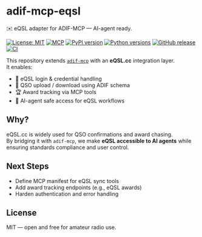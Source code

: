 # adif-mcp-eqsl

✉️ eQSL adapter for ADIF-MCP — AI-agent ready.

[![License: MIT](https://img.shields.io/badge/License-MIT-yellow.svg)](LICENSE)
[![MCP](https://img.shields.io/badge/AI--Agent--Ready-MCP-green)](https://modelcontextprotocol.io/)
[![PyPI version](https://img.shields.io/pypi/v/adif-mcp.svg)](https://pypi.org/project/adif-mcp/) <!-- adjust per repo -->
[![Python versions](https://img.shields.io/pypi/pyversions/adif-mcp.svg)](https://pypi.org/project/adif-mcp/) <!-- adjust per repo -->
[![GitHub release](https://img.shields.io/github/v/release/KI7MT/adif-mcp)](https://github.com/KI7MT/adif-mcp/releases) <!-- adjust per repo -->
[![CI](https://github.com/KI7MT/adif-mcp/actions/workflows/ci.yml/badge.svg)](https://github.com/KI7MT/adif-mcp/actions/workflows/ci.yml) <!-- adjust per repo -->

This repository extends [`adif-mcp`](https://github.com/KI7MT/adif-mcp) with an **eQSL.cc** integration layer.  
It enables:

- 🔐 eQSL login & credential handling  
- 🔄 QSO upload / download using ADIF schema  
- 🏆 Award tracking via MCP tools  
- 🤖 AI-agent safe access for eQSL workflows  

## Why?
eQSL.cc is widely used for QSO confirmations and award chasing.  
By bridging it with `adif-mcp`, we make **eQSL accessible to AI agents** while ensuring standards compliance and user control.  

## Next Steps
- Define MCP manifest for eQSL sync tools  
- Add award tracking endpoints (e.g., eQSL awards)  
- Harden authentication and error handling  

## License
MIT — open and free for amateur radio use.

